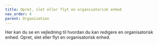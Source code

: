 ```yaml
---
title: Opret, slet eller flyt en organisatorisk enhed
nav_order: 4
parent: Organisation
---
```


Her kan du se en vejledning til hvordan du kan redigere en organisatorisk enhed. Opret, slet eller flyt en organisatorisk enhed.
